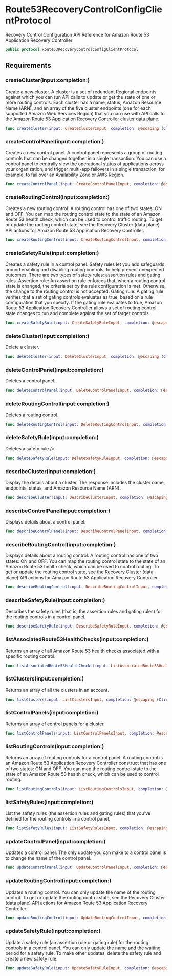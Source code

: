 # Route53RecoveryControlConfigClientProtocol

Recovery Control Configuration API Reference for Amazon Route 53 Application Recovery Controller

``` swift
public protocol Route53RecoveryControlConfigClientProtocol 
```

## Requirements

### createCluster(input:completion:)

Create a new cluster. A cluster is a set of redundant Regional endpoints against which you can run API calls to update or get the state of one or more routing controls. Each cluster has a name, status, Amazon Resource Name (ARN), and an array of the five cluster endpoints (one for each supported Amazon Web Services Region) that you can use with API calls to the Amazon Route 53 Application Recovery Controller cluster data plane.

``` swift
func createCluster(input: CreateClusterInput, completion: @escaping (ClientRuntime.SdkResult<CreateClusterOutputResponse, CreateClusterOutputError>) -> Void)
```

### createControlPanel(input:completion:)

Creates a new control panel. A control panel represents a group of routing controls that can be changed together in a single transaction. You can use a control panel to centrally view the operational status of applications across your organization, and trigger multi-app failovers in a single transaction, for example, to fail over an Availability Zone or AWS Region.

``` swift
func createControlPanel(input: CreateControlPanelInput, completion: @escaping (ClientRuntime.SdkResult<CreateControlPanelOutputResponse, CreateControlPanelOutputError>) -> Void)
```

### createRoutingControl(input:completion:)

Creates a new routing control. A routing control has one of two states: ON and OFF. You can map the routing control state to the state of an Amazon Route 53 health check, which can be used to control traffic routing. To get or update the routing control state, see the Recovery Cluster (data plane) API actions for Amazon Route 53 Application Recovery Controller.

``` swift
func createRoutingControl(input: CreateRoutingControlInput, completion: @escaping (ClientRuntime.SdkResult<CreateRoutingControlOutputResponse, CreateRoutingControlOutputError>) -> Void)
```

### createSafetyRule(input:completion:)

Creates a safety rule in a control panel. Safety rules let you add safeguards around enabling and disabling routing controls, to help prevent unexpected outcomes. There are two types of safety rules: assertion rules and gating rules. Assertion rule: An assertion rule enforces that, when a routing control state is changed, the criteria set by the rule configuration is met. Otherwise, the change to the routing control is not accepted. Gating rule: A gating rule verifies that a set of gating controls evaluates as true, based on a rule configuration that you specify. If the gating rule evaluates to true, Amazon Route 53 Application Recovery Controller allows a set of routing control state changes to run and complete against the set of target controls.

``` swift
func createSafetyRule(input: CreateSafetyRuleInput, completion: @escaping (ClientRuntime.SdkResult<CreateSafetyRuleOutputResponse, CreateSafetyRuleOutputError>) -> Void)
```

### deleteCluster(input:completion:)

Delete a cluster.

``` swift
func deleteCluster(input: DeleteClusterInput, completion: @escaping (ClientRuntime.SdkResult<DeleteClusterOutputResponse, DeleteClusterOutputError>) -> Void)
```

### deleteControlPanel(input:completion:)

Deletes a control panel.

``` swift
func deleteControlPanel(input: DeleteControlPanelInput, completion: @escaping (ClientRuntime.SdkResult<DeleteControlPanelOutputResponse, DeleteControlPanelOutputError>) -> Void)
```

### deleteRoutingControl(input:completion:)

Deletes a routing control.

``` swift
func deleteRoutingControl(input: DeleteRoutingControlInput, completion: @escaping (ClientRuntime.SdkResult<DeleteRoutingControlOutputResponse, DeleteRoutingControlOutputError>) -> Void)
```

### deleteSafetyRule(input:completion:)

Deletes a safety rule./\>

``` swift
func deleteSafetyRule(input: DeleteSafetyRuleInput, completion: @escaping (ClientRuntime.SdkResult<DeleteSafetyRuleOutputResponse, DeleteSafetyRuleOutputError>) -> Void)
```

### describeCluster(input:completion:)

Display the details about a cluster. The response includes the cluster name, endpoints, status, and Amazon Resource Name (ARN).

``` swift
func describeCluster(input: DescribeClusterInput, completion: @escaping (ClientRuntime.SdkResult<DescribeClusterOutputResponse, DescribeClusterOutputError>) -> Void)
```

### describeControlPanel(input:completion:)

Displays details about a control panel.

``` swift
func describeControlPanel(input: DescribeControlPanelInput, completion: @escaping (ClientRuntime.SdkResult<DescribeControlPanelOutputResponse, DescribeControlPanelOutputError>) -> Void)
```

### describeRoutingControl(input:completion:)

Displays details about a routing control. A routing control has one of two states: ON and OFF. You can map the routing control state to the state of an Amazon Route 53 health check, which can be used to control routing. To get or update the routing control state, see the Recovery Cluster (data plane) API actions for Amazon Route 53 Application Recovery Controller.

``` swift
func describeRoutingControl(input: DescribeRoutingControlInput, completion: @escaping (ClientRuntime.SdkResult<DescribeRoutingControlOutputResponse, DescribeRoutingControlOutputError>) -> Void)
```

### describeSafetyRule(input:completion:)

Describes the safety rules (that is, the assertion rules and gating rules) for the routing controls in a control panel.

``` swift
func describeSafetyRule(input: DescribeSafetyRuleInput, completion: @escaping (ClientRuntime.SdkResult<DescribeSafetyRuleOutputResponse, DescribeSafetyRuleOutputError>) -> Void)
```

### listAssociatedRoute53HealthChecks(input:completion:)

Returns an array of all Amazon Route 53 health checks associated with a specific routing control.

``` swift
func listAssociatedRoute53HealthChecks(input: ListAssociatedRoute53HealthChecksInput, completion: @escaping (ClientRuntime.SdkResult<ListAssociatedRoute53HealthChecksOutputResponse, ListAssociatedRoute53HealthChecksOutputError>) -> Void)
```

### listClusters(input:completion:)

Returns an array of all the clusters in an account.

``` swift
func listClusters(input: ListClustersInput, completion: @escaping (ClientRuntime.SdkResult<ListClustersOutputResponse, ListClustersOutputError>) -> Void)
```

### listControlPanels(input:completion:)

Returns an array of control panels for a cluster.

``` swift
func listControlPanels(input: ListControlPanelsInput, completion: @escaping (ClientRuntime.SdkResult<ListControlPanelsOutputResponse, ListControlPanelsOutputError>) -> Void)
```

### listRoutingControls(input:completion:)

Returns an array of routing controls for a control panel. A routing control is an Amazon Route 53 Application Recovery Controller construct that has one of two states: ON and OFF. You can map the routing control state to the state of an Amazon Route 53 health check, which can be used to control routing.

``` swift
func listRoutingControls(input: ListRoutingControlsInput, completion: @escaping (ClientRuntime.SdkResult<ListRoutingControlsOutputResponse, ListRoutingControlsOutputError>) -> Void)
```

### listSafetyRules(input:completion:)

List the safety rules (the assertion rules and gating rules) that you've defined for the routing controls in a control panel.

``` swift
func listSafetyRules(input: ListSafetyRulesInput, completion: @escaping (ClientRuntime.SdkResult<ListSafetyRulesOutputResponse, ListSafetyRulesOutputError>) -> Void)
```

### updateControlPanel(input:completion:)

Updates a control panel. The only update you can make to a control panel is to change the name of the control panel.

``` swift
func updateControlPanel(input: UpdateControlPanelInput, completion: @escaping (ClientRuntime.SdkResult<UpdateControlPanelOutputResponse, UpdateControlPanelOutputError>) -> Void)
```

### updateRoutingControl(input:completion:)

Updates a routing control. You can only update the name of the routing control. To get or update the routing control state, see the Recovery Cluster (data plane) API actions for Amazon Route 53 Application Recovery Controller.

``` swift
func updateRoutingControl(input: UpdateRoutingControlInput, completion: @escaping (ClientRuntime.SdkResult<UpdateRoutingControlOutputResponse, UpdateRoutingControlOutputError>) -> Void)
```

### updateSafetyRule(input:completion:)

Update a safety rule (an assertion rule or gating rule) for the routing controls in a control panel. You can only update the name and the waiting period for a safety rule. To make other updates, delete the safety rule and create a new safety rule.

``` swift
func updateSafetyRule(input: UpdateSafetyRuleInput, completion: @escaping (ClientRuntime.SdkResult<UpdateSafetyRuleOutputResponse, UpdateSafetyRuleOutputError>) -> Void)
```
